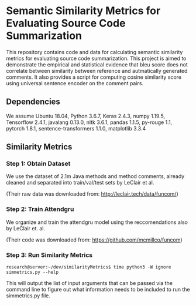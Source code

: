 # Semantic Similarity Metrics for Evaluating Source Code Summarization
This repository contains code and data for calculating semantic similarity metrics for evaluating source code summarization. This project is aimed to demonstrate the empirical and statistical evidence that bleu score does not correlate between similarity between reference and autmatically generated comments. It also provides a script for computing cosine similarity score using universal sentence encoder on the comment pairs.

## Dependencies
We assume Ubuntu 18.04, Python 3.6.7, Keras 2.4.3, numpy 1.19.5, Tensorflow 2.4.1, javalang 0.13.0, nltk 3.6.1, pandas 1.1.5, py-rouge 1.1, pytorch 1.8.1, sentence-transformers 1.1.0, matplotlib 3.3.4

## Similarity Metrics
### Step 1: Obtain Dataset
We use the dataset of 2.1m Java methods and method comments, already cleaned and separated into train/val/test sets by LeClair et al.

(Their raw data was downloaded from: http://leclair.tech/data/funcom/)

### Step 2: Train Attendgru
We organize and train the attendgru model using the reccomendations also by LeClair et. al.

(Their code was downloaded from: https://github.com/mcmillco/funcom)

### Step 3: Run Similarity Metrics
```console
research@server:~/dev/similarityMetrics$ time python3 -W ignore simmetrics.py --help
```
This will output the list of input arguments that can be passed via the command line to figure out what information needs to be included to run the simmetrics.py file.
